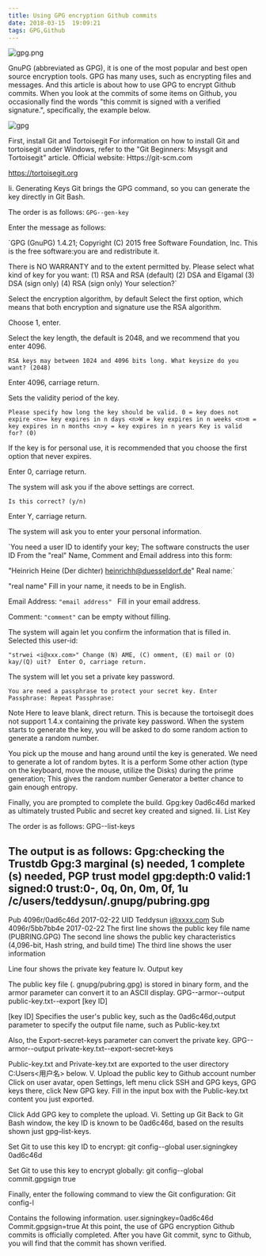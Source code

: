 ```yaml
---
title: Using GPG encryption Github commits
date: 2018-03-15  19:09:21
tags: GPG,Github
---
```


![gpg.png](https://i.loli.net/2018/03/15/5aaa54df96496.png)

GnuPG (abbreviated as GPG), it is one of the most popular and best open source encryption tools. GPG has many uses, such as encrypting files and messages.
And this article is about how to use GPG to encrypt Github commits. When you look at the commits of some items on Github, you occasionally find the words "this commit is signed with a verified signature.", specifically, the example below.

![gpg](https://i.loli.net/2018/03/15/5aaa551fa21fc.png)

First, install Git and Tortoisegit
For information on how to install Git and tortoisegit under Windows, refer to the "Git Beginners: Msysgit and Tortoisegit" article.
Official website:
Https://git-scm.com

https://tortoisegit.org

Ii. Generating Keys Git brings the GPG command, so you can generate the key directly in Git Bash.

The order is as follows:
`GPG--gen-key`

Enter the message as follows:

`GPG (GnuPG) 1.4.21;
Copyright (C) 2015 free Software Foundation, Inc.
This is the free software:you are and redistribute it.

There is NO WARRANTY and to the extent permitted by.
 Please select what kind of key for you want:
 (1) RSA and RSA (default)
 (2) DSA and Elgamal
 (3) DSA (sign only)
 (4) RSA (sign only)
Your selection?`

Select the encryption algorithm, by default Select the first option, which means that both encryption and signature use the RSA algorithm.

Choose 1, enter.

Select the key length, the default is 2048, and we recommend that you enter 4096.

`RSA keys may between 1024 and 4096 bits long. What keysize do you want?
(2048)`

Enter 4096, carriage return.

Sets the validity period of the key.

 `Please specify how long the key should be valid.
 0 = key does not expire
 <n>= key expires in n days
 <n>W = key expires in n weeks
 <n>m = key expires in n months
<n>y = key expires in n years Key is valid for?
(0)`

If the key is for personal use, it is recommended that you choose the first option that never expires.

Enter 0, carriage return.

The system will ask you if the above settings are correct. 

`Is this correct? (y/n)`

Enter Y, carriage return.

The system will ask you to enter your personal information. 

`You need a user ID to identify your key;
The software constructs the user ID
 From the "real" Name, Comment and Email address into this form:

 "Heinrich Heine (Der dichter) <heinrichh@duesseldorf.de>"
Real name:`

"real name" Fill in your name, it needs to be in English.

Email Address: 
`"email address" `
Fill in your email address.

Comment: 
`"comment"`
can be empty without filling. 

The system will again let you confirm the information that is filled in.
 Selected this user-id:

 `"strwei <i@xxx.com>"
Change (N) AME, (C) omment, (E) mail or (O) kay/(Q) uit? 
Enter O, carriage return.`

The system will let you set a private key password.

`You are need a passphrase to protect your secret key.
Enter Passphrase:
Repeat Passphrase: `

Note Here to leave blank, direct return. 
This is because the tortoisegit does not support 1.4.x containing the private key password. When the system starts to generate the key, you will be asked to do some random action to generate a random number.

You pick up the mouse and hang around until the key is generated. We need to generate a lot of random bytes.
It is a perform
Some other action (type on the keyboard, move the mouse, utilize the Disks) during the prime generation;
This gives the random number
Generator a better chance to gain enough entropy.

Finally, you are prompted to complete the build.
Gpg:key 0ad6c46d marked as ultimately trusted
Public and secret key created and signed.
Iii. List Key

The order is as follows:
GPG--list-keys

The output is as follows:
Gpg:checking the Trustdb
Gpg:3 marginal (s) needed, 1 complete (s) needed, PGP trust model
gpg:depth:0 valid:1 signed:0 trust:0-, 0q, 0n, 0m, 0f, 1u
/c/users/teddysun/.gnupg/pubring.gpg
------------------------------------
Pub 4096r/0ad6c46d 2017-02-22
UID Teddysun <i@xxxx.com>
Sub 4096r/5bb7bb4e 2017-02-22
The first line shows the public key file name (PUBRING.GPG)
The second line shows the public key characteristics (4,096-bit, Hash string, and build time)
The third line shows the user information

Line four shows the private key feature
Iv. Output key

The public key file (. gnupg/pubring.gpg) is stored in binary form, and the armor parameter can convert it to an ASCII display.
GPG--armor--output public-key.txt--export [key ID]

[key ID] Specifies the user's public key, such as the 0ad6c46d,output parameter to specify the output file name, such as Public-key.txt

Also, the Export-secret-keys parameter can convert the private key.
GPG--armor--output private-key.txt--export-secret-keys

Public-key.txt and Private-key.txt are exported to the user directory C:Users<用户名> below.
V. Upload the public key to Github account number
Click on user avatar, open Settings, left menu click SSH and GPG keys, GPG keys there, click New GPG key.
Fill in the input box with the Public-key.txt content you just exported.

Click Add GPG key to complete the upload.
Vi. Setting up Git
Back to Git Bash window, the key ID is known to be 0ad6c46d, based on the results shown just gpg–list-keys.

Set Git to use this key ID to encrypt:
git config--global user.signingkey 0ad6c46d

Set Git to use this key to encrypt globally:
git config--global commit.gpgsign true

Finally, enter the following command to view the Git configuration:
Git config-l

Contains the following information.
user.signingkey=0ad6c46d
Commit.gpgsign=true
At this point, the use of GPG encryption Github commits is officially completed. After you have Git commit, sync to Github, you will find that the commit has shown verified.

